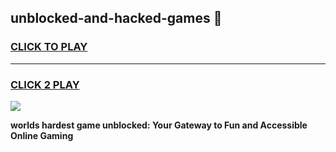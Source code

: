 
## unblocked-and-hacked-games 👋
<h3>
<a href="https://premium.freeplayer.one?title=unblocked-and-hacked-games&ref=14F">CLICK TO PLAY</a></h3>
<hr>

<h3>
<a href="https://premium.freeplayer.one?title=unblocked-and-hacked-games&ref=14F">CLICK 2 PLAY</a>
  
</h3>

<a href="https://premium.freeplayer.one?title=unblocked-and-hacked-games&ref=12F/"><img src="https://clearcache.store/games.png"></a>


**worlds hardest game unblocked: Your Gateway to Fun and Accessible Online Gaming**
